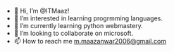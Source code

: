 - 👋 Hi, I’m @ITMaaz!
- 👀 I’m interested in learning progrmming languages.
- 🌱 I’m currently learning python webmastery.
- 💞️ I’m looking to collaborate on microsoft.
- 📫 How to reach me m.maazanwar2006@gmail.com

<!---
ITMaaz/ITMaaz is a ✨ special ✨ repository because its `README.md` (this file) appears on your GitHub profile.
You can click the Preview link to take a look at your changes.
--->
